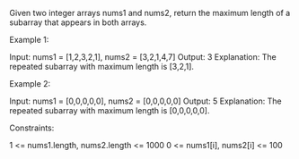 Given two integer arrays nums1 and nums2, return the maximum length of a
subarray that appears in both arrays.


Example 1:


Input: nums1 = [1,2,3,2,1], nums2 = [3,2,1,4,7]
Output: 3
Explanation: The repeated subarray with maximum length is [3,2,1].


Example 2:


Input: nums1 = [0,0,0,0,0], nums2 = [0,0,0,0,0]
Output: 5
Explanation: The repeated subarray with maximum length is [0,0,0,0,0].



Constraints:


1 <= nums1.length, nums2.length <= 1000
0 <= nums1[i], nums2[i] <= 100




